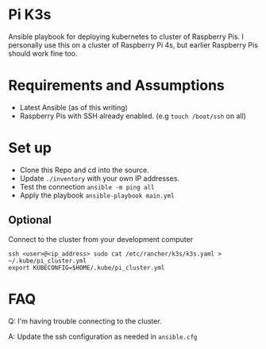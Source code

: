 # Pi K3s

Ansible playbook for deploying kubernetes to cluster of Raspberry Pis. I personally use this on a cluster of 
Raspberry Pi 4s, but earlier Raspberry Pis should work fine too.

# Requirements and Assumptions
- Latest Ansible (as of this writing)
- Raspberry Pis with SSH already enabled. (e.g `touch /boot/ssh` on all)

# Set up
- Clone this Repo and cd into the source.
- Update `./inventory` with your own IP addresses.
- Test the connection `ansible -m ping all`
- Apply the playbook `ansible-playbook main.yml`

## Optional
Connect to the cluster from your development computer
```
ssh <user>@<ip_address> sudo cat /etc/rancher/k3s/k3s.yaml > ~/.kube/pi_cluster.yml
export KUBECONFIG=$HOME/.kube/pi_cluster.yml
````



# FAQ
Q: I'm having trouble connecting to the cluster.

A: Update the ssh configuration as needed in `ansible.cfg`
